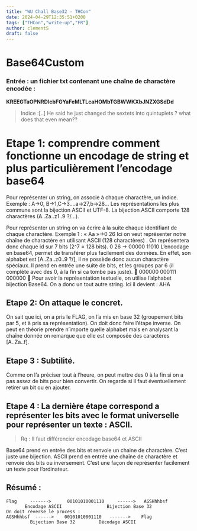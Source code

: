 ```yaml
---
title: "WU Chall Base32 - THCon"
date: 2024-04-29T12:35:51+0200
tags: ["THCon","write-up","FR"]
author: clementS
draft: false
---
```


# Base64Custom
### Entrée : un fichier txt contenant une chaîne de charactère encodée : 
**KREEGTaOPNRDIcbFGYaFeMLTLcaHOMbTGBWWKXbJNZXGSdDd**

> Indice :[..] He said he just changed the sextets into quintuplets ? what does that even mean??

# Etape 1: comprendre comment fonctionne un encodage de string et plus particulièrement l’encodage base64
Pour représenter un string, on associe à chaque charactère, un indice. Exemple : A->0, B->1,C->3….a->27,b->28…
Les représentations les plus commune sont la bijection ASCII et UTF-8. La bijection ASCII comporte 128 charactères (A..Za..z1..9 ?/…).
 
Pour représenter un string on va écrire à la suite chaque identifiant de chaque charactère. Exemple 1 : « Aa »->0 26
Ici on veut représenter notre chaîne de charactère en utilisant ASCII (128 charactères) . On représentera donc chaque id sur 7 bits (2^7 = 128 bits).
0 26 -> 00000 11010
L’encodage en base64, permet de transférer plus facilement des données. En effet, son alphabet est [A..Za..z0..9 ?/], il ne possède donc aucun charactère spéciaux. Il prend en entrée une suite de bits, et les groupes par 6 (il complète avec des 0, à la fin si ca tombe pas juste). 
	000000 000111 000000 
	Pour avoir la représentation textuelle, on utilise l’alphabet bijection Base64. On a donc un tout autre string. Ici il devient : AHA

## Etape 2: On attaque le concret.
On sait que ici, on a pris le FLAG, on l’a mis en base 32 (groupement bits par 5, et à pris sa représentation). On doit donc faire l’étape inverse. On peut en théorie prendre n’importe quelle alphabet mais en analysant la chaîne donnée on remarque que elle est composée des caractères [A..Za..f]. 
## Etape 3 : Subtilité.
Comme on l’a préciser tout à l’heure, on peut mettre des 0 à la fin si on a pas assez de bits pour bien convertir. On regarde si il faut éventuellement retirer un bit ou en ajouter.
## Etape 4 : La dernière étape correspond a représenter les bits avec le format universelle pour représenter un texte : ASCII.

>Rq : Il faut différencier encodage base64 et ASCII

Base64 prend en entrée des bits et renvoie un chaine de charactère. C’est juste une bijection. ASCII prend en entrée une chaîne de charactère et renvoie des bits ou inversement. C’est une façon de représenter facilement un texte pour l’ordinateur.

## Résumé :
```
Flag     ------->      00101010001110     ------>   AGSHhhbsf  
       Encodage ASCII                 Bijection Base 32
On doit reverse le process :
AGSHhhbsf  ------>    00101010001110   ------->    Flag
         Bijection Base 32         Décodage ASCII
``` 
